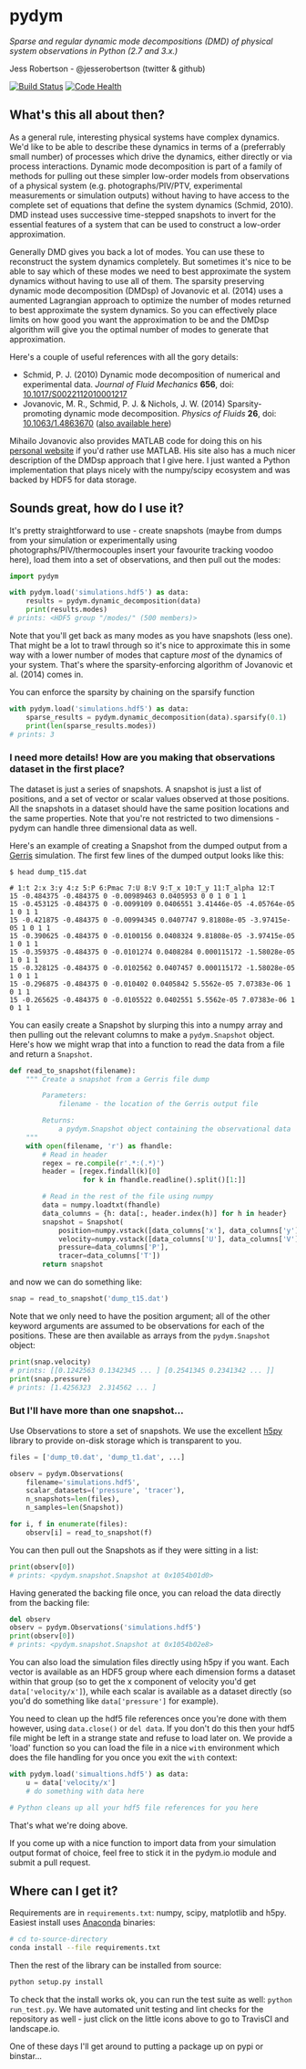 # pydym
_Sparse and regular dynamic mode decompositions (DMD) of physical system observations in Python (2.7 and 3.x.)_

Jess Robertson - @jesserobertson (twitter & github)

[![Build Status](https://travis-ci.org/jesserobertson/pydym.svg?branch=develop)](https://travis-ci.org/jesserobertson/pydym) [![Code Health](https://landscape.io/github/jesserobertson/pydym/develop/landscape.svg?style=flat)](https://landscape.io/github/jesserobertson/pydym/develop)

## What's this all about then?

As a general rule, interesting physical systems have complex dynamics. We'd like to be able to describe these dynamics in terms of a (preferrably small number) of processes which drive the dynamics, either directly or via process interactions. Dynamic mode decomposition is part of a family of methods for pulling out these simpler low-order models from observations of a physical system (e.g. photographs/PIV/PTV, experimental measurements or simulation outputs) without having to have access to the complete set of equations that define the system dynamics (Schmid, 2010). DMD instead uses successive time-stepped snapshots to invert for the essential features of a system that can be used to construct a low-order approximation.

Generally DMD gives you back a lot of modes. You can use these to reconstruct the system dynamics completely. But sometimes it's nice to be able to say which of these modes we need to best approximate the system dynamics without having to use all of them. The sparsity preserving dynamic mode decomposition (DMDsp) of Jovanovic et al. (2014) uses a aumented Lagrangian approach to optimize the number of modes returned to best approximate the system dynamics. So you can effectively place limits on how good you want the approximation to be and the DMDsp algorithm will give you the optimal number of modes to generate that approximation.

Here's a couple of useful references with all the gory details:

- Schmid, P. J. (2010) Dynamic mode decomposition of numerical and experimental data. _Journal of Fluid Mechanics_ **656**, doi: [10.1017/S0022112010001217](http://dx.doi.org/10.1017/S0022112010001217)
- Jovanovic, M. R., Schmid, P. J. & Nichols, J. W. (2014) Sparsity-promoting dynamic
mode decomposition. _Physics of Fluids_ **26**, doi: [10.1063/1.4863670](http://dx.doi.org/10.1063/1.4863670) ([also available here](http://www.ece.umn.edu/users/mihailo/papers/jovschnicPOF14.pdf))

Mihailo Jovanovic also provides MATLAB code for doing this on his [personal website](http://www.ece.umn.edu/users/mihailo/software/dmdsp/) if you'd rather use MATLAB. His site also has a much nicer description of the DMDsp approach that I give here. I just wanted a Python implementation that plays nicely with the numpy/scipy ecosystem and was backed by HDF5 for data storage.

## Sounds great, how do I use it?

It's pretty straightforward to use - create snapshots (maybe from dumps from your simulation or experimentally using photographs/PIV/thermocouples insert your favourite tracking voodoo here), load them into a set of observations, and then pull out the modes:

```python
import pydym

with pydym.load('simulations.hdf5') as data:
	results = pydym.dynamic_decomposition(data)
	print(results.modes)
# prints: <HDF5 group "/modes/" (500 members)>
```

Note that you'll get back as many modes as you have snapshots (less one). That might be a lot to trawl through so it's nice to approximate this in some way with a lower number of modes that capture _most_ of the dynamics of your system. That's where the sparsity-enforcing algorithm of Jovanovic et al. (2014) comes in.

You can enforce the sparsity by chaining on the sparsify function

```python
with pydym.load('simulations.hdf5') as data:
	sparse_results = pydym.dynamic_decomposition(data).sparsify(0.1)
	print(len(sparse_results.modes))
# prints: 3
```

### I need more details! How are you making that observations dataset in the first place?

The dataset is just a series of snapshots. A snapshot is just a list of positions, and a set of vector or scalar values observed at those positions. All the snapshots in a dataset should have the same position locations and the same properties. Note that you're not restricted to two dimensions - pydym can handle three dimensional data as well.

Here's an example of creating a Snapshot from the dumped output from a [Gerris](http://gfs.sourceforge.net) simulation. The first few lines of the dumped output looks like this:

```
$ head dump_t15.dat

# 1:t 2:x 3:y 4:z 5:P 6:Pmac 7:U 8:V 9:T_x 10:T_y 11:T_alpha 12:T
15 -0.484375 -0.484375 0 -0.00989463 0.0405953 0 0 1 0 1 1
15 -0.453125 -0.484375 0 -0.0099109 0.0406551 3.41446e-05 -4.05764e-05 1 0 1 1
15 -0.421875 -0.484375 0 -0.00994345 0.0407747 9.81808e-05 -3.97415e-05 1 0 1 1
15 -0.390625 -0.484375 0 -0.0100156 0.0408324 9.81808e-05 -3.97415e-05 1 0 1 1
15 -0.359375 -0.484375 0 -0.0101274 0.0408284 0.000115172 -1.58028e-05 1 0 1 1
15 -0.328125 -0.484375 0 -0.0102562 0.0407457 0.000115172 -1.58028e-05 1 0 1 1
15 -0.296875 -0.484375 0 -0.010402 0.0405842 5.5562e-05 7.07383e-06 1 0 1 1
15 -0.265625 -0.484375 0 -0.0105522 0.0402551 5.5562e-05 7.07383e-06 1 0 1 1
```

You can easily create a Snapshot by slurping this into a numpy array and then pulling out the relevant columns to make a `pydym.Snapshot` object. Here's how we might wrap that into a function to read the data from a file and return a `Snapshot`.

```python
def read_to_snapshot(filename):
	""" Create a snapshot from a Gerris file dump

		Parameters: 
			filename - the location of the Gerris output file

		Returns:
			a pydym.Snapshot object containing the observational data
	"""
	with open(filename, 'r') as fhandle:
		# Read in header
		regex = re.compile(r'.*:(.*)')
	    header = [regex.findall(k)[0]
	              for k in fhandle.readline().split()[1:]]

	    # Read in the rest of the file using numpy
	    data = numpy.loadtxt(fhandle)
	    data_columns = {h: data[:, header.index(h)] for h in header}
        snapshot = Snapshot(
            position=numpy.vstack([data_columns['x'], data_columns['y']]),
            velocity=numpy.vstack([data_columns['U'], data_columns['V']]),
            pressure=data_columns['P'],
            tracer=data_columns['T'])
        return snapshot
```

and now we can do something like:

```python
snap = read_to_snapshot('dump_t15.dat')
``` 

Note that we only need to have the position argument; all of the other keyword arguments are assumed to be observations for each of the positions. These are then available as arrays from the `pydym.Snapshot` object:

```python
print(snap.velocity)
# prints: [[0.1242563 0.1342345 ... ] [0.2541345 0.2341342 ... ]]
print(snap.pressure)
# prints: [1.4256323  2.314562 ... ]
```

### But I'll have more than one snapshot...

Use Observations to store a set of snapshots. We use the excellent [h5py](http://h5py.org) library to provide on-disk storage which is transparent to you.

```python
files = ['dump_t0.dat', 'dump_t1.dat', ...]

observ = pydym.Observations(
    filename='simulations.hdf5',
    scalar_datasets=('pressure', 'tracer'),
    n_snapshots=len(files),
    n_samples=len(Snapshot))

for i, f in enumerate(files):
	observ[i] = read_to_snapshot(f)
```

You can then pull out the Snapshots as if they were sitting in a list:

```python
print(observ[0])
# prints: <pydym.snapshot.Snapshot at 0x1054b01d0>
```

Having generated the backing file once, you can reload the data directly from the backing file:

```python
del observ
observ = pydym.Observations('simulations.hdf5')
print(observ[0])
# prints: <pydym.snapshot.Snapshot at 0x1054b02e8>
```

You can also load the simulation files directly using h5py if you want. Each vector is available as an HDF5 group where each dimension forms a dataset within that group (so to get the x component of velocity you'd get `data['velocity/x']`), while each scalar is available as a dataset directly (so you'd do something like `data['pressure']` for example). 

You need to clean up the hdf5 file references once you're done with them however, using `data.close()` or `del data`. If you don't do this then your hdf5 file might be left in a strange state and refuse to load later on. We provide a 'load' function so you can load the file in a nice `with` environment which does the file handling for you once you exit the `with` context:

```python
with pydym.load('simualtions.hdf5') as data:
	u = data['velocity/x']
	# do something with data here

# Python cleans up all your hdf5 file references for you here
```

That's what we're doing above.

If you come up with a nice function to import data from your simulation output format of choice, feel free to stick it in the pydym.io module and submit a pull request.

## Where can I get it?

Requirements are in `requirements.txt`: numpy, scipy, matplotlib and h5py. Easiest install uses [Anaconda](https://store.continuum.io/cshop/anaconda/) binaries:

```bash
# cd to-source-directory
conda install --file requirements.txt
```

Then the rest of the library can be installed from source:

```bash
python setup.py install
```

To check that the install works ok, you can run the test suite as well: `python run_test.py`. We have automated unit testing and lint checks for the repository as well - just click on the little icons above to go to TravisCI and landscape.io.

One of these days I'll get around to putting a package up on pypi or binstar...
